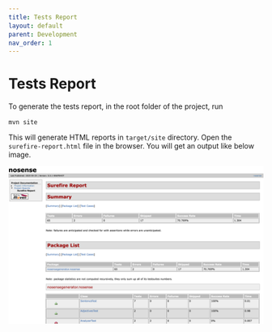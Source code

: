 ```yaml
---
title: Tests Report
layout: default
parent: Development
nav_order: 1
---
```


# Tests Report

To generate the tests report, in the root folder of the project, run
```shell
mvn site
```
This will generate HTML reports in `target/site` directory. Open the `surefire-report.html` file in the browser. You will get an output like below image.

![Test Report HTML][test-screenshot]

[test-screenshot]: /images/test-screenshot.png